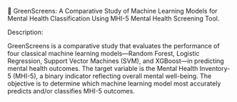 🧠 GreenScreens: A Comparative Study of Machine Learning Models for Mental Health Classification Using MHI-5 Mental Health Screening Tool.

Description:

GreenScreens is a comparative study that evaluates the performance of four classical machine learning models—Random Forest, Logistic Regression, Support Vector Machines (SVM), and XGBoost—in predicting mental health outcomes. The target variable is the Mental Health Inventory-5 (MHI-5), a binary indicator reflecting overall mental well-being. The objective is to determine which machine learning model most accurately predicts and/or classifies MHI-5 outcomes.


